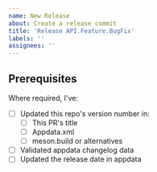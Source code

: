 ```yaml
---
name: New Release
about: Create a release commit
title: 'Release API.Feature.BugFix'
labels: ''
assignees: ''
---
```


## Prerequisites

Where required, I've:

- [ ] Updated this repo's version number in:
    - [ ] This PR's title
    - [ ] Appdata.xml
    - [ ] meson.build or alternatives
- [ ] Validated appdata changelog data
- [ ] Updated the release date in appdata
